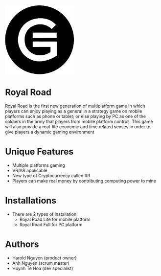 ![alt text](https://github.com/albertanguyen/RoyalRoad.github.io/blob/master/img/logo-removebg.png "logo")
# Royal Road
Royal Road is the first new generation of multiplatform game in which players can enjoy playing as a general in a strategy game on mobile platforms such as phone or tablet; or else playing by PC as one of the soldiers in the army that players from mobile platform controll. This game will also provide a real-life economic and time related senses in order to give players a dynamic gaming environment

# Unique Features
- Multiple platforms gaming
- VR/AR applicable
- New type of Cryptocurrency called RR
- Players can make real money by contributing computing power to mine

# Installations
- There are 2 types of installation:
    + Royal Road Lite for mobile platform
    + Royal Road Full for PC platform
    
# Authors
- Harold Nguyen (product owner)
- Anh Nguyen (scrum master)
- Huynh Te Hoa (dev specialist)
